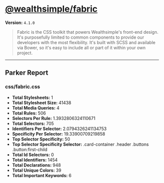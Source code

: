 # [@wealthsimple/fabric]( http://fabric.wealthsimple.com )

**Version:** `4.1.0`

> Fabric is the CSS toolkit that powers Wealthsimple's front-end design. It's purposefully limited to common components to provide our developers with the most flexibility. It's built with SCSS and available via Bower, so it's easy to include all or part of it within your own project.

* * *

## Parker Report

### css/fabric.css

- **Total Stylesheets:** 1
- **Total Stylesheet Size:** 41438
- **Total Media Queries:** 4
- **Total Rules:** 506
- **Selectors Per Rule:** 1.3932806324110671
- **Total Selectors:** 705
- **Identifiers Per Selector:** 2.0794326241134753
- **Specificity Per Selector:** 19.33900709219858
- **Top Selector Specificity:** 50
- **Top Selector Specificity Selector:** .card-container .header .buttons .button:first-child
- **Total Id Selectors:** 0
- **Total Identifiers:** 1454
- **Total Declarations:** 948
- **Total Unique Colors:** 39
- **Total Important Keywords:** 6
